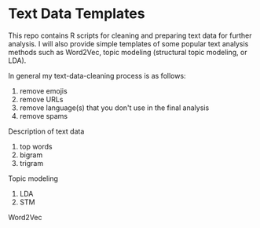 # Text Data Templates

This repo contains R scripts for cleaning and preparing text data for further analysis. I will also provide simple templates of some popular text analysis methods such as Word2Vec, topic modeling (structural topic modeling, or LDA).   

In general my text-data-cleaning process is as follows: 

1. remove emojis 
2. remove URLs 
3. remove language(s) that you don't use in the final analysis 
4. remove spams 

Description of text data 

1. top words 
2. bigram 
3. trigram 

Topic modeling 

1. LDA 
2. STM 

Word2Vec
